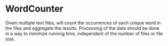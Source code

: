 # WordCounter
Given multiple text files, will count the occurrences of each unique word in the files and aggregate the results. Processing of the data should be done in a way to minimize running time, independent of the number of files or file size.